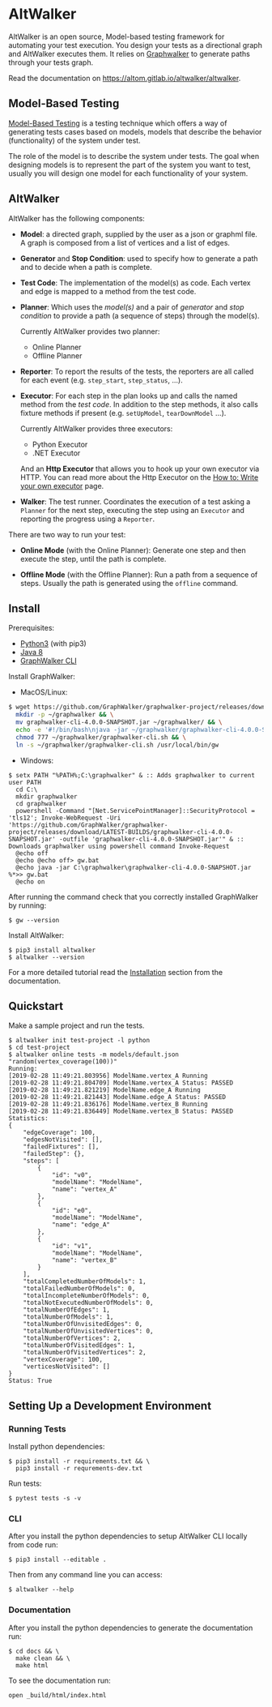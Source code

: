 # AltWalker

AltWalker is an open source, Model-based testing framework for automating your test execution. You
design your tests as a directional graph and AltWalker executes them. It relies on
[Graphwalker](http://graphwalker.github.io/) to generate paths through your tests graph.

Read the documentation on https://altom.gitlab.io/altwalker/altwalker.

## Model-Based Testing

[Model-Based Testing](https://en.wikipedia.org/wiki/Model-based_testing) is a testing
technique which offers a way of generating tests cases based on models, models
that describe the behavior (functionality) of the system under test.

The role of the model is to describe the system under tests. The goal when designing
models is to represent the part of the system you want to test, usually you will
design one model for each functionality of your system.

## AltWalker

AltWalker has the following components:

* __Model__: a directed graph, supplied by the user as a json or graphml file.
    A graph is composed from a list of vertices and a list of edges.

* __Generator__ and __Stop Condition__: used to specify how to generate a
    path and to decide when a path is complete.

* __Test Code__: The implementation of the model(s) as code. Each vertex and edge
    is mapped to a method from the test code.

* __Planner__: Which uses the _model(s)_ and a pair of _generator_ and _stop condition_
    to provide a path (a sequence of steps) through the model(s).

    Currently AltWalker provides two planner:

    * Online Planner
    * Offline Planner

* __Reporter__: To report the results of the tests, the reporters are all called for
    each event (e.g. `step_start`, `step_status`, ...).

* __Executor__: For each step in the plan looks up and calls the named method
    from the _test code_. In addition to the step methods, it also calls
    fixture methods if present (e.g. `setUpModel`, `tearDownModel` ...).

    Currently AltWalker provides three executors:

    * Python Executor
    * .NET Executor

    And an __Http Executor__ that allows you to hook up your own executor via HTTP. You can read
    more about the Http Executor on the [How to: Write your own executor](https://altom.gitlab.io/altwalker/altwalker/how-tos/custom-executor.html)
    page.

* __Walker__: The test runner. Coordinates the execution of a test asking a `Planner`
    for the next step, executing the step using an `Executor` and reporting the progress
    using a `Reporter`.


There are two way to run your test:

* __Online Mode__ (with the Online Planner): Generate one step and then execute
    the step, until the path is complete.

* __Offline Mode__ (with the Offline Planner): Run a path from a sequence of steps.
    Usually the path is generated using the `offline` command.

## Install

Prerequisites:

* [Python3](https://www.python.org/) (with pip3)
* [Java 8](https://openjdk.java.net/)
* [GraphWalker CLI](http://graphwalker.github.io/)

Install GraphWalker:

* MacOS/Linux:

```bash
$ wget https://github.com/GraphWalker/graphwalker-project/releases/download/LATEST-BUILDS/graphwalker-cli-4.0.0-SNAPSHOT.jar && \
  mkdir -p ~/graphwalker && \
  mv graphwalker-cli-4.0.0-SNAPSHOT.jar ~/graphwalker/ && \
  echo -e '#!/bin/bash\njava -jar ~/graphwalker/graphwalker-cli-4.0.0-SNAPSHOT.jar "$@"' > ~/graphwalker/graphwalker-cli.sh && \
  chmod 777 ~/graphwalker/graphwalker-cli.sh && \
  ln -s ~/graphwalker/graphwalker-cli.sh /usr/local/bin/gw
```

* Windows:

```
$ setx PATH "%PATH%;C:\graphwalker" & :: Adds graphwalker to current user PATH
  cd C:\
  mkdir graphwalker
  cd graphwalker
  powershell -Command "[Net.ServicePointManager]::SecurityProtocol = 'tls12'; Invoke-WebRequest -Uri 'https://github.com/GraphWalker/graphwalker-project/releases/download/LATEST-BUILDS/graphwalker-cli-4.0.0-SNAPSHOT.jar' -outfile 'graphwalker-cli-4.0.0-SNAPSHOT.jar'" & :: Downloads graphwalker using powershell command Invoke-Request
  @echo off
  @echo @echo off> gw.bat
  @echo java -jar C:\graphwalker\graphwalker-cli-4.0.0-SNAPSHOT.jar %*>> gw.bat
  @echo on
```

After running the command check that you correctly installed GraphWalker by running:

```
$ gw --version
```

Install AltWalker:

```
$ pip3 install altwalker
$ altwalker --version
```

For a more detailed tutorial read the [Installation](https://altom.gitlab.io/altwalker/altwalker/installation.html) section from the documentation.

## Quickstart

Make a sample project and run the tests.

```
$ altwalker init test-project -l python
$ cd test-project
$ altwalker online tests -m models/default.json "random(vertex_coverage(100))"
Running:
[2019-02-28 11:49:21.803956] ModelName.vertex_A Running
[2019-02-28 11:49:21.804709] ModelName.vertex_A Status: PASSED
[2019-02-28 11:49:21.821219] ModelName.edge_A Running
[2019-02-28 11:49:21.821443] ModelName.edge_A Status: PASSED
[2019-02-28 11:49:21.836176] ModelName.vertex_B Running
[2019-02-28 11:49:21.836449] ModelName.vertex_B Status: PASSED
Statistics:
{
    "edgeCoverage": 100,
    "edgesNotVisited": [],
    "failedFixtures": [],
    "failedStep": {},
    "steps": [
        {
            "id": "v0",
            "modelName": "ModelName",
            "name": "vertex_A"
        },
        {
            "id": "e0",
            "modelName": "ModelName",
            "name": "edge_A"
        },
        {
            "id": "v1",
            "modelName": "ModelName",
            "name": "vertex_B"
        }
    ],
    "totalCompletedNumberOfModels": 1,
    "totalFailedNumberOfModels": 0,
    "totalIncompleteNumberOfModels": 0,
    "totalNotExecutedNumberOfModels": 0,
    "totalNumberOfEdges": 1,
    "totalNumberOfModels": 1,
    "totalNumberOfUnvisitedEdges": 0,
    "totalNumberOfUnvisitedVertices": 0,
    "totalNumberOfVertices": 2,
    "totalNumberOfVisitedEdges": 1,
    "totalNumberOfVisitedVertices": 2,
    "vertexCoverage": 100,
    "verticesNotVisited": []
}
Status: True
```

## Setting Up a Development Environment

### Running Tests

Install python dependencies:

```
$ pip3 install -r requirements.txt && \
  pip3 install -r requrements-dev.txt
```

Run tests:

```
$ pytest tests -s -v
```

### CLI

After you install the python dependencies to setup AltWalker CLI locally from code run:

```
$ pip3 install --editable .
```

Then from any command line you can access:

```
$ altwalker --help
```

### Documentation

After you install the python dependencies to generate the documentation run:

```
$ cd docs && \
  make clean && \
  make html
```

To see the documentation run:

```
open _build/html/index.html
```
